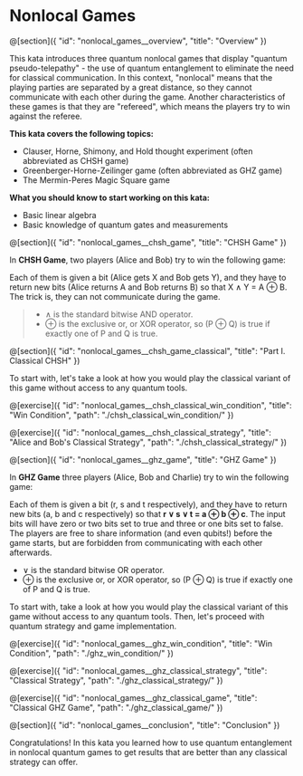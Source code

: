 # Nonlocal Games

@[section]({
    "id": "nonlocal_games__overview",
    "title": "Overview"
})

This kata introduces three quantum nonlocal games that display "quantum pseudo-telepathy" -
the use of quantum entanglement to eliminate the need for classical communication.
In this context, "nonlocal" means that the playing parties are separated by a great distance,
so they cannot communicate with each other during the game.
Another characteristics of these games is that they are "refereed", which means the players try to win against the referee.

**This kata covers the following topics:**
 - Clauser, Horne, Shimony, and Hold thought experiment (often abbreviated as CHSH game)
 - Greenberger-Horne-Zeilinger game (often abbreviated as GHZ game)
 - The Mermin-Peres Magic Square game

**What you should know to start working on this kata:**
 - Basic linear algebra
 - Basic knowledge of quantum gates and measurements

@[section]({
    "id": "nonlocal_games__chsh_game",
    "title": "CHSH Game"
})

In **CHSH Game**, two players (Alice and Bob) try to win the following game:

Each of them is given a bit (Alice gets X and Bob gets Y), and
they have to return new bits (Alice returns A and Bob returns B)
so that X ∧ Y = A ⊕ B. The trick is, they can not communicate during the game.

> * ∧ is the standard bitwise AND operator.
> * ⊕ is the exclusive or, or XOR operator, so (P ⊕ Q) is true if exactly one of P and Q is true.

@[section]({
    "id": "nonlocal_games__chsh_game_classical",
    "title": "Part I. Classical CHSH"
})

To start with, let's take a look at how you would play the classical variant of this game without access to any quantum tools.

@[exercise]({
    "id": "nonlocal_games__chsh_classical_win_condition",
    "title": "Win Condition",
    "path": "./chsh_classical_win_condition/"
})

@[exercise]({
    "id": "nonlocal_games__chsh_classical_strategy",
    "title": "Alice and Bob's Classical Strategy",
    "path": "./chsh_classical_strategy/"
})

@[section]({
    "id": "nonlocal_games__ghz_game",
    "title": "GHZ Game"
})

In **GHZ Game** three players (Alice, Bob and Charlie) try to win the following game:

Each of them is given a bit (r, s and t respectively), and they have to return new bits (a, b and c respectively) 
so that **r ∨ s ∨ t = a ⊕ b ⊕ c**.
The input bits will have zero or two bits set to true and three or one bits set to false. 
The players are free to share information (and even qubits!) before the game starts, but are forbidden from communicating
with each other afterwards.

- ∨ is the standard bitwise OR operator.
- ⊕ is the exclusive or, or XOR operator, so (P ⊕ Q) is true if exactly one of P and Q is true.

To start with, take a look at how you would play the classical variant of this game without access to any quantum tools.
Then, let's proceed with quantum strategy and game implementation.

@[exercise]({
    "id": "nonlocal_games__ghz_win_condition",
    "title": "Win Condition",
    "path": "./ghz_win_condition/"
})

@[exercise]({
    "id": "nonlocal_games__ghz_classical_strategy",
    "title": "Classical Strategy",
    "path": "./ghz_classical_strategy/"
})

@[exercise]({
    "id": "nonlocal_games__ghz_classical_game",
    "title": "Classical GHZ Game",
    "path": "./ghz_classical_game/"
})

@[section]({
    "id": "nonlocal_games__conclusion",
    "title": "Conclusion"
})

Congratulations! In this kata you learned how to use quantum entanglement in nonlocal quantum games to get results that are better than any classical strategy can offer.
